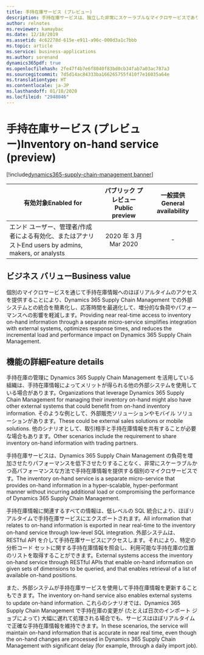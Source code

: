 ```yaml
---
title: 手持在庫サービス (プレビュー)
description: 手持在庫サービスは、独立した非常にスケーラブルなマイクロサービスであり、Dynamics 365 Supply Chain Management の手持ち在庫情報を外部システムで利用できるようにします。これにより、外部システムとの統合が簡素化され、手持在庫情報にほぼリアルタイムでアクセスする必要がある新しいシナリオが可能になります。
author: relnotes
ms.reviewer: kamaybac
ms.date: 12/18/2019
ms.assetid: 4c62278d-615e-e911-a96c-000d3a1c7bbb
ms.topic: article
ms.service: business-applications
ms.author: sorenand
dynamics365pdf: true
ms.openlocfilehash: 2fe47f4b7e6f8040f83bd0cb34fab7a03ac787a3
ms.sourcegitcommit: 7d5d14ac84333ba166265755f410f7e16035a64e
ms.translationtype: HT
ms.contentlocale: ja-JP
ms.lasthandoff: 01/10/2020
ms.locfileid: "2948046"
---
```

# <a name="inventory-on-hand-service-preview"></a><span data-ttu-id="8ad54-103">手持在庫サービス (プレビュー)</span><span class="sxs-lookup"><span data-stu-id="8ad54-103">Inventory on-hand service (preview)</span></span>
[!include[dynamics365-supply-chain-management banner](../includes/dynamics365-supply-chain-management.md)]

| <span data-ttu-id="8ad54-104">有効対象</span><span class="sxs-lookup"><span data-stu-id="8ad54-104">Enabled for</span></span>    |  <span data-ttu-id="8ad54-105">パブリック プレビュー</span><span class="sxs-lookup"><span data-stu-id="8ad54-105">Public preview</span></span> | <span data-ttu-id="8ad54-106">一般提供</span><span class="sxs-lookup"><span data-stu-id="8ad54-106">General availability</span></span> | 
| ---------- | :----------: |:----------: |
|<span data-ttu-id="8ad54-107">エンド ユーザー、管理者/作成者による有効化、またはアナリスト</span><span class="sxs-lookup"><span data-stu-id="8ad54-107">End users by admins, makers, or analysts</span></span>|<span data-ttu-id="8ad54-108">2020 年 3 月</span><span class="sxs-lookup"><span data-stu-id="8ad54-108">Mar 2020</span></span>| -|


## <a name="business-value"></a><span data-ttu-id="8ad54-109">ビジネス バリュー</span><span class="sxs-lookup"><span data-stu-id="8ad54-109">Business value</span></span>
<!-- bv start -->
<span data-ttu-id="8ad54-110">個別のマイクロサービスを通じて手持在庫情報へのほぼリアルタイムのアクセスを提供することにより、Dynamics 365 Supply Chain Management での外部システムとの統合を簡素化し、応答時間を最適化して、増分的な負荷やパフォーマンスへの影響を軽減します。</span><span class="sxs-lookup"><span data-stu-id="8ad54-110">Providing near real-time access to inventory on-hand information through a separate micro-service simplifies integration with external systems, optimizes response times, and reduces the incremental load and performance impact on Dynamics 365 Supply Chain Management.</span></span>

<!-- bv end -->



## <a name="feature-details"></a><span data-ttu-id="8ad54-111">機能の詳細</span><span class="sxs-lookup"><span data-stu-id="8ad54-111">Feature details</span></span>
<!--feature detail start -->
<span data-ttu-id="8ad54-112">手持在庫の管理に Dynamics 365 Supply Chain Management を活用している組織は、手持在庫情報によってメリットが得られる他の外部システムを使用している場合があります。</span><span class="sxs-lookup"><span data-stu-id="8ad54-112">Organizations that leverage Dynamics 365 Supply Chain Management for managing their inventory on-hand might also have other external systems that could benefit from on-hand inventory information.</span></span> <span data-ttu-id="8ad54-113">そのような例として、外部販売ソリューションやモバイル ソリューションがあります。</span><span class="sxs-lookup"><span data-stu-id="8ad54-113">These could be external sales solutions or mobile solutions.</span></span> <span data-ttu-id="8ad54-114">他のシナリオとして、取引相手と手持在庫情報を共有することが必要な場合もあります。</span><span class="sxs-lookup"><span data-stu-id="8ad54-114">Other scenarios include the requirement to share inventory on-hand information with trading partners.</span></span> 

<span data-ttu-id="8ad54-115">手持在庫サービスは、Dynamics 365 Supply Chain Management の負荷を増加させたりパフォーマンスを低下させたりすることなく、非常にスケーラブルかつ高パフォーマンスな方法で手持在庫情報を提供する個別のマイクロサービスです。</span><span class="sxs-lookup"><span data-stu-id="8ad54-115">The inventory on-hand service is a separate micro-service that provides on-hand information in a hyper-scalable, hyper-performant manner without incurring additional load or compromising the performance of Dynamics 365 Supply Chain Management.</span></span> 

<span data-ttu-id="8ad54-116">手持在庫情報に関連するすべての情報は、低レベルの SQL 統合により、ほぼリアルタイムで手持在庫サービスにエクスポートされます。</span><span class="sxs-lookup"><span data-stu-id="8ad54-116">All information that relates to on-hand information is exported in near real-time to the inventory on-hand service through low-level SQL integration.</span></span> <span data-ttu-id="8ad54-117">外部システムは、RESTful API を介して手持在庫サービスにアクセスします。それにより、特定の分析コード セットに関する手持在庫情報を照会し、利用可能な手持在庫の位置のリストを取得することができます。</span><span class="sxs-lookup"><span data-stu-id="8ad54-117">External systems access the inventory on-hand service through RESTful APIs that enable on-hand information on given sets of dimensions to be queried, and that enables retrieval of a list of available on-hand positions.</span></span>

<span data-ttu-id="8ad54-118">また、外部システムが手持在庫サービスを使用して手持在庫情報を更新することもできます。</span><span class="sxs-lookup"><span data-stu-id="8ad54-118">The inventory on-hand service also enables external systems to update on-hand information.</span></span> <span data-ttu-id="8ad54-119">これらのシナリオでは、Dynamics 365 Supply Chain Management で手持在庫の変更が (たとえば日次のインポート ジョブによって) 大幅に遅れて処理される場合でも、サービスはほぼリアルタイムで正確な手持在庫情報を維持できます。</span><span class="sxs-lookup"><span data-stu-id="8ad54-119">In these scenarios, the service will maintain on-hand information that is accurate in near real time, even though the on-hand changes are processed in Dynamics 365 Supply Chain Management with significant delay (for example, through a daily import job).</span></span>
<!--feature detail end -->









